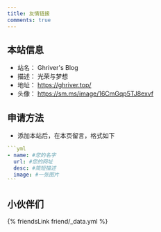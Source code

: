```yaml
---
title: 友情链接
comments: true
---
```


## 本站信息
- 站名： Ghriver's Blog
- 描述： 光荣与梦想
- 地址： https://ghriver.top/
- 头像： https://sm.ms/image/16CmGqp5TJ8exvf

## 申请方法
- 添加本站后，在本页留言，格式如下

~~~yml
```yml
- name: #您的名字
  url: #您的网址
  desc: #简短描述
  image: #一张图片
```
~~~

## 小伙伴们
{% friendsLink friend/_data.yml %}
